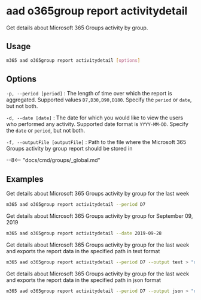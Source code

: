 # aad o365group report activitydetail

Get details about Microsoft 365 Groups activity by group.

## Usage

```sh
m365 aad o365group report activitydetail [options]
```

## Options

`-p, --period [period]`
: The length of time over which the report is aggregated. Supported values `D7,D30,D90,D180`. Specify the `period` or `date`, but not both.

`-d, --date [date]`
: The date for which you would like to view the users who performed any activity. Supported date format is `YYYY-MM-DD`. Specify the `date` or `period`, but not both.

`-f, --outputFile [outputFile]`
: Path to the file where the Microsoft 365 Groups activity by group report should be stored in

--8<-- "docs/cmd/groups/_global.md"

## Examples

Get details about Microsoft 365 Groups activity by group for the last week

```sh
m365 aad o365group report activitydetail --period D7
```

Get details about Microsoft 365 Groups activity by group for September 09, 2019

```sh
m365 aad o365group report activitydetail --date 2019-09-28
```

Get details about Microsoft 365 Groups activity by group for the last week and exports the report data in the specified path in text format

```sh
m365 aad o365group report activitydetail --period D7 --output text > "o365groupactivitydetail.txt"
```

Get details about Microsoft 365 Groups activity by group for the last week and exports the report data in the specified path in json format

```sh
m365 aad o365group report activitydetail --period D7 --output json > "o365groupactivitydetail.json"
```
